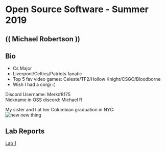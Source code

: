 # Open Source Software - Summer 2019
## (( Michael Robertson ))

## Bio
- Cs Major
- Liverpool/Celtics/Patriots fanatic 
- Top 5 fav video games: Celeste/TF2/Hollow Knight/CSGO/Bloodborne 
- Wish I had a corgi  :(

Discord Username: Merk#8175  
Nickname in OSS discord: Michael R

My sister and I at her Columbian graduation in NYC:  
![new new thing](https://user-images.githubusercontent.com/95317029/170729423-3a70e95b-4ebc-4224-882d-3a3f2e3b065d.jpg)

## Lab Reports
[Lab 1](labs/lab-01/report.md)
